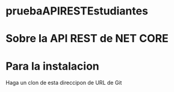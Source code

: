 # pruebaAPIRESTEstudiantes

Sobre la API REST de NET CORE
=============================

Para la instalacion
===================
Haga un clon de esta direccipon de URL de Git

